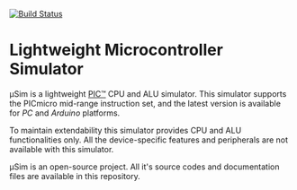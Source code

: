 [![Build Status](https://travis-ci.org/dilshan/usim.svg?branch=master)](https://travis-ci.org/dilshan/usim)

Lightweight Microcontroller Simulator
=====================================

μSim is a lightweight [PIC™](https://en.wikipedia.org/wiki/PIC_microcontrollers) CPU and ALU simulator. This simulator supports the PICmicro mid-range instruction set, and the latest version is available for *PC* and *Arduino* platforms. 

To maintain extendability this simulator provides CPU and ALU functionalities only. All the device-specific features and peripherals are not available with this simulator. 

μSim is an open-source project. All it's source codes and documentation files are available in this repository.

